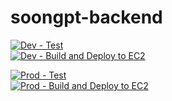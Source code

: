 # soongpt-backend

[![Dev - Test](https://github.com/yourssu/soongpt-backend/actions/workflows/dev-pr.yml/badge.svg)](https://github.com/yourssu/soongpt-backend/actions/workflows/dev-pr.yml)  
[![Dev - Build and Deploy to EC2](https://github.com/yourssu/soongpt-backend/actions/workflows/dev-push.yml/badge.svg)](https://github.com/yourssu/soongpt-backend/actions/workflows/dev-push.yml)

[![Prod - Test](https://github.com/yourssu/soongpt-backend/actions/workflows/main-pr.yml/badge.svg)](https://github.com/yourssu/soongpt-backend/actions/workflows/main-pr.yml)  
[![Prod - Build and Deploy to EC2](https://github.com/yourssu/soongpt-backend/actions/workflows/main-push.yml/badge.svg)](https://github.com/yourssu/soongpt-backend/actions/workflows/main-push.yml)    

